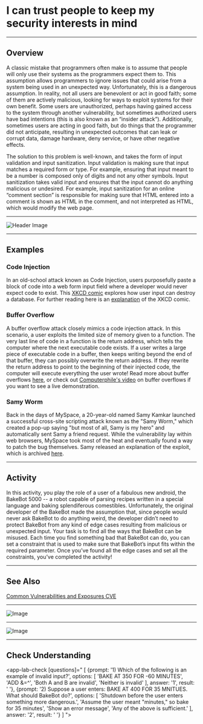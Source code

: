 # I can trust people to keep my security interests in mind

<hr>

## Overview
A classic mistake that programmers often make is to assume that people will only use their systems as the programmers expect them to. This assumption allows programmers to ignore issues that could arise from a system being used in an unexpected way. Unfortunately, this is a dangerous assumption. In reality, not all users are benevolent or act in good faith; some of them are actively malicious, looking for ways to exploit systems for their own benefit. Some users are unauthorized, perhaps having gained access to the system through another vulnerability, but sometimes authorized users have bad intentions (this is also known as an “insider attack”). Additionally, sometimes users are acting in good faith, but do things that the programmer did not anticipate, resulting in unexpected outcomes that can leak or corrupt data, damage hardware, deny service, or have other negative effects.

The solution to this problem is well-known, and takes the form of input validation and input sanitization. Input validation is making sure that input matches a required form or type. For example, ensuring that input meant to be a number is composed only of digits and not any other symbols. Input sanitization takes valid input and ensures that the input cannot do anything malicious or undesired. For example, input sanitization for an online “comment section” is responsible for making sure that HTML entered into a comment is shown as HTML in the comment, and not interpreted as HTML, which would modify the web page. 

<hr>

![Header Image](assets/images/20130326163535-0_0.jpg)

<hr>

## Examples
### Code Injection
In an old-school attack known as Code Injection, users purposefully paste a block of code into a web form input field where a developer would never expect code to exist. This [XKCD comic](https://xkcd.com/327/) explores how user input can destroy a database. For further reading here is an [explanation](https://www.explainxkcd.com/wiki/index.php/Little_Bobby_Tables) of the XKCD comic. 

### Buffer Overflow
A buffer overflow attack closely mimics a code injection attack. In this scenario, a user exploits the limited size of memory given to a function. The very last line of code in a function is the return address, which tells the computer where the next executable code exists. If a user writes a large piece of executable code in a buffer, then keeps writing beyond the end of that buffer, they can possibly overwrite the return address. If they rewrite the return address to point to the beginning of their injected code, the computer will execute everything the user wrote! Read more about buffer overflows [here](https://medium.com/@amannagpal4/buffer-overflow-attack-and-its-evolution-519db3c396ad), or check out [Computerphile's video](https://www.youtube.com/watch?v=1S0aBV-Waeo) on buffer overflows if you want to see a live demonstration. 

### Samy Worm
Back in the days of MySpace, a 20-year-old named Samy Kamkar launched a successful cross-site scripting attack known as the "Samy Worm," which created a pop-up saying "but most of all, Samy is my hero" and automatically sent Samy a friend request. While the vulnerability lay within web browsers, MySpace took most of the heat and eventually found a way to patch the bug themselves. Samy released an explanation of the exploit, which is archived [here](https://web.archive.org/web/20160305044015/http://samy.pl/popular/tech.html). 

<hr>

## Activity
 In this activity, you play the role of a user of a fabulous new android, the BakeBot 5000 -- a robot capable of parsing recipes written in a special language and baking splendiferous comestibles. Unfortunately, the original developer of the BakeBot made the assumption that, since people would never ask BakeBot to do anything weird, the developer didn’t need to protect BakeBot from any kind of edge cases resulting from malicious or unexpected input. Your task is to find all the ways that BakeBot can be misused. Each time you find something bad that BakeBot can do, you can set a constraint that is used to make sure that BakeBot’s input fits within the required parameter. Once you’ve found all the edge cases and set all the constraints, you’ve completed the activity!

<app-bakebot></app-bakebot>

<hr>

## See Also
[Common Vulnerabilities and Exposures CVE](http://cve.mitre.org/)

<hr>

![Image](assets/images/jon-moore-bBavss4ZQcA-unsplash.jpg)

<hr>

![Image](assets/images/zhen-hu-Fhz5QhZmn_M-unsplash.jpg)

<hr>

## Check Understanding

<app-lab-check [questions]="
    [
      {prompt: '1) Which of the following is an example of invalid input?',
        options: [
          'BAKE AT 350 FOR -60 MINUTES',
          'ADD &=^',
          'Both A and B are invalid',
          'Neither is invalid'
        ],
        answer: '1',
        result: ' '},
      {prompt: '2) Suppose a user enters: BAKE AT 400 FOR 35 MNITUES. What should BakeBot do?',
        options: [
          'Shutdown before the user enters something more dangerous.',
          'Assume the user meant "minutes," so bake for 35 minutes',
          'Show an error message',
          'Any of the above is sufficient.'
        ],
        answer: '2',
        result: ' '}
    ]
"></app-lab-check>
